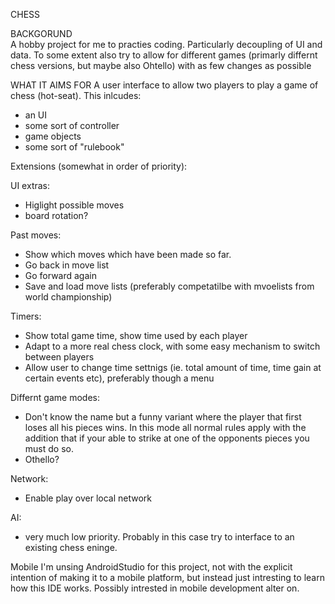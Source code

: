 CHESS

BACKGORUND <br>
A hobby project for me to practies coding. Particularly decoupling of UI and data. 
To some extent also try to allow for different games (primarly differnt chess versions, but maybe also Ohtello) 
with as few changes as possible 

WHAT IT AIMS FOR
A user interface to allow two players to play a game of chess (hot-seat).
This inlcudes:
- an UI
- some sort of controller
- game objects
- some sort of "rulebook"

Extensions (somewhat in order of priority):

UI extras:
- Higlight possible moves
- board rotation?

Past moves:
- Show which moves which have been made so far. 
- Go back in move list
- Go forward again
- Save and load move lists (preferably competatilbe with mvoelists from world championship)

Timers:
- Show total game time, show time used by each player
- Adapt to a more real chess clock, with some easy mechanism to switch between players
- Allow user to change time settnigs (ie. total amount of time, time gain at certain events etc), preferably though a menu

Differnt game modes:
- Don't know the name but a funny variant where the player that first loses all his pieces wins. 
  In this mode all normal rules apply with the addition that if your able to strike at one of the
  opponents pieces you must do so.
- Othello?
  
Network:
- Enable play over local network

AI:
- very much low priority. Probably in this case try to interface to an existing chess eninge.

Mobile
I'm unsing AndroidStudio for this project, not with the explicit intention of making it to a mobile platform, but
instead just intresting to learn how this IDE works. Possibly intrested in mobile development alter on.
